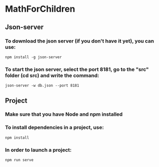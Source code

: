 # MathForChildren

## Json-server
### To download the __json server__ (if you don't have it yet), you can use:
```
npm install -g json-server
```
### To start the __json server__, select the port 8181, go to the "src" folder (cd src) and write the command:
```
json-server -w db.json --port 8181
```

## Project
### Make sure that you have __Node__ and __npm__ installed
### To install dependencies in a project, use:
```
npm install
```
### In order to launch a project:
```
npm run serve
```

